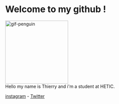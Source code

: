 # Welcome to my github !
<img src="https://c.tenor.com/pvFJwncehzIAAAAC/hello-there-private-from-penguins-of-madagascar.gif" alt="gif-penguin" width="200"> 

<br>
Hello my name is Thierry and i'm a student at HETIC.

<!-- ![gif-penguin](https://media.giphy.com/media/Cmr1OMJ2FN0B2/giphy.gif) -->

<br>

[instagram](https://www.instagram.com/nangaim.nd/) - [Twitter](https://twitter.com/MgnThierry)

 


